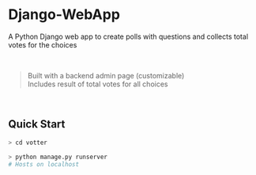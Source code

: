 # Django-WebApp

A Python Django web app to create polls with questions and collects total votes for the choices

<br>

> Built with a backend admin page (customizable) <br>
> Includes result of total votes for all choices

<br>

## Quick Start

``` bash
> cd votter

> python manage.py runserver
# Hosts on localhost
```
